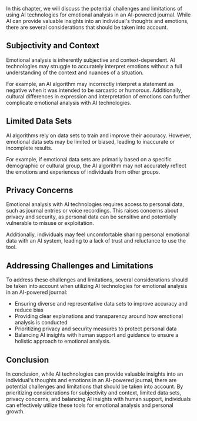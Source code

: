 
In this chapter, we will discuss the potential challenges and limitations of using AI technologies for emotional analysis in an AI-powered journal. While AI can provide valuable insights into an individual's thoughts and emotions, there are several considerations that should be taken into account.

Subjectivity and Context
------------------------

Emotional analysis is inherently subjective and context-dependent. AI technologies may struggle to accurately interpret emotions without a full understanding of the context and nuances of a situation.

For example, an AI algorithm may incorrectly interpret a statement as negative when it was intended to be sarcastic or humorous. Additionally, cultural differences in expression and interpretation of emotions can further complicate emotional analysis with AI technologies.

Limited Data Sets
-----------------

AI algorithms rely on data sets to train and improve their accuracy. However, emotional data sets may be limited or biased, leading to inaccurate or incomplete results.

For example, if emotional data sets are primarily based on a specific demographic or cultural group, the AI algorithm may not accurately reflect the emotions and experiences of individuals from other groups.

Privacy Concerns
----------------

Emotional analysis with AI technologies requires access to personal data, such as journal entries or voice recordings. This raises concerns about privacy and security, as personal data can be sensitive and potentially vulnerable to misuse or exploitation.

Additionally, individuals may feel uncomfortable sharing personal emotional data with an AI system, leading to a lack of trust and reluctance to use the tool.

Addressing Challenges and Limitations
-------------------------------------

To address these challenges and limitations, several considerations should be taken into account when utilizing AI technologies for emotional analysis in an AI-powered journal:

* Ensuring diverse and representative data sets to improve accuracy and reduce bias
* Providing clear explanations and transparency around how emotional analysis is conducted
* Prioritizing privacy and security measures to protect personal data
* Balancing AI insights with human support and guidance to ensure a holistic approach to emotional analysis.

Conclusion
----------

In conclusion, while AI technologies can provide valuable insights into an individual's thoughts and emotions in an AI-powered journal, there are potential challenges and limitations that should be taken into account. By prioritizing considerations for subjectivity and context, limited data sets, privacy concerns, and balancing AI insights with human support, individuals can effectively utilize these tools for emotional analysis and personal growth.
